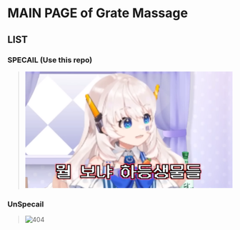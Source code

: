 # MAIN PAGE of Grate Massage

## LIST

### SPECAIL (Use this repo)
> ![gms-00000000-00000000-000000000](./GOD.png)

### UnSpecail
> ![404](./%EC%8B%A0%EC%84%B1%ED%95%9C-%EB%A7%90%EC%94%80/Processed/404)
